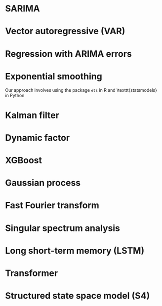 # SARIMA
# Vector autoregressive (VAR)
# Regression with ARIMA errors
# Exponential smoothing
Our approach involves using the package <code>ets</code> in R and \texttt{statsmodels} in Python
# Kalman filter
# Dynamic factor
# XGBoost
# Gaussian process
# Fast Fourier transform
# Singular spectrum analysis
# Long short-term memory (LSTM)
# Transformer 
# Structured state space model (S4)

